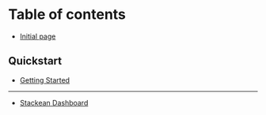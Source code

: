 # Table of contents

* [Initial page](README.md)

## Quickstart

* [Getting Started](quickstart/getting-started.md)

---

* [Stackean Dashboard](https://app.cloud.stackean.com)

